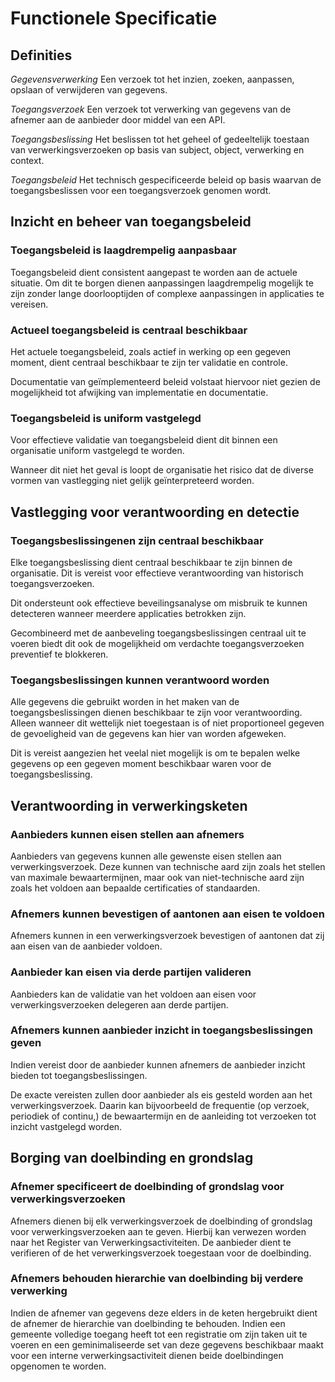 # Functionele Specificatie

## Definities

<dfn>Gegevensverwerking</dfn> Een verzoek tot het inzien, zoeken, aanpassen, opslaan of verwijderen van gegevens.

<dfn>Toegangsverzoek</dfn> Een verzoek tot verwerking van gegevens van de afnemer aan de aanbieder door middel van een API.

<dfn>Toegangsbeslissing</dfn> Het beslissen tot het geheel of gedeeltelijk toestaan van verwerkingsverzoeken op basis van subject, object, verwerking en context.

<dfn>Toegangsbeleid</dfn> Het technisch gespecificeerde beleid op basis waarvan de toegangsbeslissen voor een toegangsverzoek genomen wordt.

## Inzicht en beheer van toegangsbeleid

### Toegangsbeleid is laagdrempelig aanpasbaar
Toegangsbeleid dient consistent aangepast te worden aan de actuele situatie. Om dit te borgen dienen aanpassingen laagdrempelig mogelijk te zijn zonder lange doorlooptijden of complexe aanpassingen in applicaties te vereisen.


### Actueel toegangsbeleid is centraal beschikbaar
Het actuele toegangsbeleid, zoals actief in werking op een gegeven moment, dient centraal beschikbaar te zijn ter validatie en controle.

Documentatie van geïmplementeerd beleid volstaat hiervoor niet gezien de mogelijkheid tot afwijking van implementatie en documentatie.

### Toegangsbeleid is uniform vastgelegd
Voor effectieve validatie van toegangsbeleid dient dit binnen een organisatie uniform vastgelegd te worden. 

Wanneer dit niet het geval is loopt de organisatie het risico dat de diverse vormen van vastlegging niet gelijk geïnterpreteerd worden.


## Vastlegging voor verantwoording en detectie

### Toegangsbeslissingenen zijn centraal beschikbaar

Elke toegangsbeslissing dient centraal beschikbaar te zijn binnen de organisatie. Dit is vereist voor effectieve verantwoording van historisch toegangsverzoeken. 

Dit ondersteunt ook effectieve beveilingsanalyse om misbruik te kunnen detecteren wanneer meerdere applicaties betrokken zijn.

<p class="note" title="Preventie">
Gecombineerd met de aanbeveling toegangsbeslissingen centraal uit te voeren biedt dit ook de mogelijkheid om verdachte toegangsverzoeken preventief te blokkeren.
</p>

### Toegangsbeslissingen kunnen verantwoord worden

Alle gegevens die gebruikt worden in het maken van de toegangsbeslissingen dienen beschikbaar te zijn voor verantwoording. Alleen wanneer dit wettelijk niet toegestaan is of niet proportioneel gegeven de gevoeligheid van de gegevens kan hier van worden afgeweken.

Dit is vereist aangezien het veelal niet mogelijk is om te bepalen welke gegevens op een gegeven moment beschikbaar waren voor de toegangsbeslissing.  


## Verantwoording in verwerkingsketen

### Aanbieders kunnen eisen stellen aan afnemers

Aanbieders van gegevens kunnen alle gewenste eisen stellen aan verwerkingsverzoek. Deze kunnen van technische aard zijn zoals het stellen van maximale bewaartermijnen, maar ook van niet-technische aard zijn zoals het voldoen aan bepaalde certificaties of standaarden.

### Afnemers kunnen bevestigen of aantonen aan eisen te voldoen

Afnemers kunnen in een verwerkingsverzoek bevestigen of aantonen dat zij aan eisen van de aanbieder voldoen.

### Aanbieder kan eisen via derde partijen valideren

Aanbieders kan de validatie van het voldoen aan eisen voor verwerkingsverzoeken delegeren aan derde partijen.

### Afnemers kunnen aanbieder inzicht in toegangsbeslissingen geven

Indien vereist door de aanbieder kunnen afnemers de aanbieder inzicht bieden tot toegangsbeslissingen. 

De exacte vereisten zullen door aanbieder als eis gesteld worden aan het verwerkingsverzoek. Daarin kan bijvoorbeeld de frequentie (op verzoek, periodiek of continu,) de bewaartermijn en de aanleiding tot verzoeken tot inzicht vastgelegd worden.


## Borging van doelbinding en grondslag

### Afnemer specificeert de doelbinding of grondslag voor verwerkingsverzoeken

Afnemers dienen bij elk verwerkingsverzoek de doelbinding of grondslag voor verwerkingsverzoeken aan te geven. Hierbij kan verwezen worden naar het Register van Verwerkingsactiviteiten. De aanbieder dient te verifieren of de het verwerkingsverzoek toegestaan voor de doelbinding.

### Afnemers behouden hierarchie van doelbinding bij verdere verwerking

Indien de afnemer van gegevens deze elders in de keten hergebruikt dient de afnemer de hierarchie van doelbinding te behouden. Indien een gemeente volledige toegang heeft tot een registratie om zijn taken uit te voeren en een geminimaliseerde set van deze gegevens beschikbaar maakt voor een interne verwerkingsactiviteit dienen beide doelbindingen opgenomen te worden.
